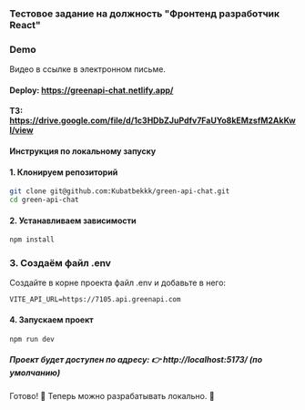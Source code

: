 ### Тестовое задание на должность "Фронтенд разработчик React"

### Demo
Видео в ссылке в электронном письме.


#### Deploy: https://greenapi-chat.netlify.app/

#### ТЗ: https://drive.google.com/file/d/1c3HDbZJuPdfv7FaUYo8kEMzsfM2AkKwI/view

#### Инструкция по локальному запуску

#### 1. Клонируем репозиторий

```sh
git clone git@github.com:Kubatbekkk/green-api-chat.git
cd green-api-chat
```

#### 2. Устанавливаем зависимости

```sh
npm install
```

### 3. Создаём файл .env

Создайте в корне проекта файл .env и добавьте в него:

`VITE_API_URL=https://7105.api.greenapi.com`

#### 4. Запускаем проект

`npm run dev`

##### Проект будет доступен по адресу: 👉 http://localhost:5173/ (по умолчанию)

Готово! 🎉 Теперь можно разрабатывать локально. 🚀
